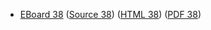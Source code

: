 * [EBoard 38](../eboards/eboard.38.html)
  ([Source 38](../eboards/eboard.38.md))
  ([HTML 38](../eboards/eboard.38.html))
  ([PDF 38](../eboards/eboard.38.pdf))
